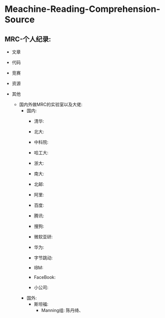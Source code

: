 # Meachine-Reading-Comprehension-Source

## MRC-个人纪录: 

* 文章 

* 代码 

* 竞赛 

* 资源 

* 其他
  * 国内外做MRC的实验室以及大佬:
    * 国内:
      * 清华:
      * 北大:
      * 中科院:
      * 哈工大:
      * 浙大:
      * 南大:
      * 北邮:
      
      * 阿里:
      * 百度:
      * 腾讯:
      * 搜狗:
      * 微软亚研:
      * 华为:
      * 字节跳动:
      * IBM:
      * FaceBook:
      * 小公司:
    * 国外:
      * 斯坦福: 
        * Manning组: 陈丹绮、